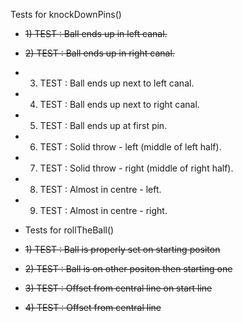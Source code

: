 Tests for knockDownPins()


- ~~1) TEST : Ball ends up in left canal.~~
- ~~2) TEST : Ball ends up in right canal.~~
-  3) TEST : Ball ends up next to left canal.
-  4) TEST : Ball ends up next to right canal.
-  5) TEST : Ball ends up at first pin.
-  6) TEST : Solid throw - left (middle of left half).
-  7) TEST : Solid throw - right (middle of right half).
-  8) TEST : Almost in centre - left.
-  9) TEST : Almost in centre - right.

-  Tests for rollTheBall()
-  ~~1) TEST : Ball is properly set on starting positon~~
-  ~~2) TEST : Ball is on other positon then starting one~~
-  ~~3) TEST : Offset from central line on start line~~
-  ~~4) TEST : Offset from central line~~